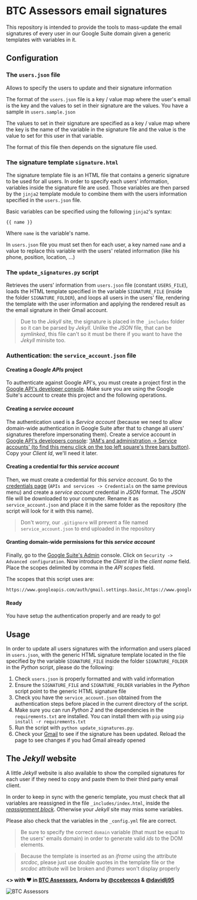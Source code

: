 # BTC Assessors email signatures
This repository is intended to provide the tools to mass-update the email signatures of every user in our Google Suite domain given a generic templates with variables in it.

## Configuration
### The `users.json` file
Allows to specify the users to update and their signature information

The format of the `users.json` file is a key / value map where the user's email is the key and the values to set in their signature are the values.
You have a sample in `users.sample.json`

The values to set in their signature are specified as a key / value map where the key is the name of the variable in the signature file and the value is the value to set for this user in that variable.

The format of this file then depends on the signature file used.

### The signature template `signature.html`
The signature template file is an HTML file that contains a generic signature to be used for all users. In order to specify each users' information, variables inside the signature file are used. Those variables are then parsed by the `jinja2` template module to combine them with the users information specified in the `users.json` file.

Basic variables can be specified using the following `jinja2`'s syntax:
```
{{ name }}
```

Where `name` is the variable's name.

In `users.json` file you must set then for each user, a key named `name` and a value to replace this variable with the users' related information (like his phone, position, location, ...)

### The `update_signatures.py` script
Retrieves the users' information from `users.json` file (constant `USERS_FILE`), loads the HTML template specified in the variable `SIGNATURE_FILE` (inside the folder `SIGNATURE_FOLDER`), and loops all users in the users' file, rendering the template with the user information and applying the rendered result as the email signature in their Gmail account.

> Due to the _Jekyll_ site, the signature is placed in the `_includes` folder so it can be parsed by _Jekyll_. Unlike the _JSON_ file, that can be _symlinked_, this file can't so it must be there if you want to have the _Jekyll_ minisite too.

### Authentication: the `service_account.json` file
#### Creating a _Google APIs_ project
To authenticate against Google API's, you must create a project first in the [Google API's developer console](https://console.developers.google.com/apis). Make sure you are using the Google Suite's account to create this project and the following operations.

#### Creating a _service account_
The authentication used is a _Service account_ (because we need to allow domain-wide authentication in Google Suite after that to change all users' signatures therefore impersonating them). Create a service account in [Google API's developers console](https://console.developers.google.com/apis): ['IAM's and administration -> Service accounts' (to find this menu click on the top left square's three bars button)](https://console.developers.google.com/iam-admin/serviceaccounts/). Copy your _Client Id_, we'll need it later.

#### Creating a credential for this _service account_
Then, we must create a credential for this _service account_. Go to the [credentials page](https://console.developers.google.com/apis/credentials) (`APIs and services -> Credentials` on the same previous menu) and create a _service account_ credential in _JSON_ format. The _JSON_ file will be downloaded to your computer. Rename it as `service_account.json` and place it in the same folder as the repository (the script will look for it with this name).

> Don't worry, our `.gitignore` will prevent a file named `service_account.json` to end uploaded in the repository

#### Granting domain-wide permissions for this _service account_
Finally, go to the [Google Suite's Admin](https://admin.google.com) console. Click on `Security -> Advanced configuration`. Now introduce the _Client Id_ in the _client name_ field. Place the scopes delimited by comma in the _API scopes_ field.

The scopes that this script uses are:
```
https://www.googleapis.com/auth/gmail.settings.basic,https://www.googleapis.com/auth/gmail.settings.sharing
```

#### Ready
You have setup the authentication properly and are ready to go!

## Usage
In order to update all users signatures with the information and users placed in `users.json`, with the generic HTML signature template located in the file specified by the variable `SIGNATURE_FILE` inside the folder `SIGNATURE_FOLDER` in the _Python_ script, please do the following:

1. Check `users.json` is properly formatted and with valid information
2. Ensure the `SIGNATURE_FILE` and `SIGNATURE_FOLDER` variables in the _Python_ script point to the generic HTML signature file
3. Check you have the `service_account.json` obtained from the authentication steps before placed in the current directory of the script.
3. Make sure you can run _Python 2_ and the dependencies in the `requirements.txt` are installed. You can install them with `pip` using `pip install -r requirements.txt`
4. Run the script with `python update_signatures.py`.
5. Check your [Gmail](https://mail.google.com) to see if the signature has been updated. Reload the page to see changes if you had Gmail already opened

## The _Jekyll_ website
A little _Jekyll_ website is also available to show the compiled signatures for each user if they need to copy and paste them to their third party email client.

In order to keep in sync with the generic template, you must check that all variables are reassigned in the file `_includes/index.html`, inside the [_reassignment block_](_includes/index.html#L21-L25). Otherwise your _Jekyll_ site may miss some variables.

Please also check that the variables in the `_config.yml` file are correct.

> Be sure to specify the correct `domain` variable (that must be equal to the users' emails domain) in order to generate valid _ids_ to the DOM elements.

> Because the template is inserted as an _iframe_ using the attribute _srcdoc_, please just use double quotes in the template file or the _srcdoc_ attribute will be broken and _iframes_ won't display properly

**<> with ♥ in [BTC Assessors](https://www.btcassessors.com), Andorra by [@ccebrecos](https://github.com/ccebrecos) & [@davidlj95](https://github.com/davidlj95)**


![BTC Assessors](https://i.imgur.com/7nzUvR0.png)
